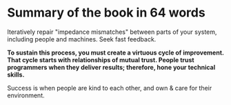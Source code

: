 # Summary of the book in 64 words

Iteratively repair "impedance mismatches" between parts of your system, including people and machines. Seek fast feedback.

**To sustain this process, you must create a virtuous cycle of improvement. That cycle starts with relationships of mutual trust. People trust programmers when they deliver results; therefore, hone your technical skills.**

Success is when people are kind to each other, and own & care for their environment.